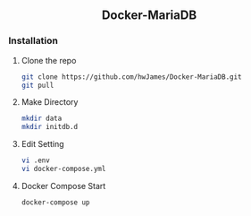 <br/>
<h2 align="center">
Docker-MariaDB
</h2>

### Installation

1. Clone the repo
   ```sh
   git clone https://github.com/hwJames/Docker-MariaDB.git
   git pull
   ```

2. Make Directory
   ```sh
   mkdir data
   mkdir initdb.d
   ```

3. Edit Setting
   ```sh
   vi .env
   vi docker-compose.yml
   ```

4. Docker Compose Start
   ```sh
   docker-compose up
   ```

